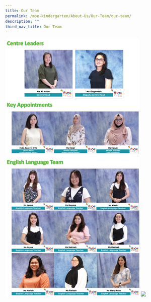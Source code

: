 ```yaml
---
title: Our Team
permalink: /moe-kindergarten/About-Us/Our-Team/our-team/
description: ""
third_nav_title: Our Team
---
```




![](/images/mkstaff1.png)
![](/images/mkmt_team.png)